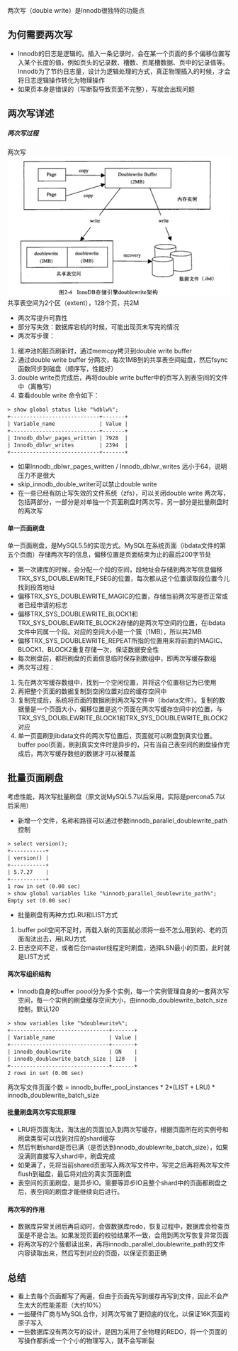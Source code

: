 两次写（double write）是Innodb很独特的功能点
## 为何需要两次写
- Innodb的日志是逻辑的。插入一条记录时，会在某一个页面的多个偏移位置写入某个长度的值，例如页头的记录数、槽数、页尾槽数据、页中的记录值等。Innodb为了节约日志量，设计为逻辑处理的方式，真正物理插入的时候，才会将日志逻辑操作转化为物理操作
- 如果页本身是错误的（写断裂导致页面不完整），写就会出现问题
## 两次写详述
##### 两次写过程
两次写
![double write](pic/Innodb%E4%B8%A4%E6%AC%A1%E5%86%99.png)
共享表空间为2个区（extent），128个页，共2M
- 两次写提升可靠性
- 部分写失效：数据库宕机的时候，可能出现页未写完的情况
- 两次写步骤：
1. 缓冲池的脏页刷新时，通过memcpy拷贝到double write buffer
2. 通过double write buffer 分两次，每次1MB到的共享表空间磁盘，然后fsync函数同步到磁盘（顺序写，性能好）
3. double write页完成后，再将double write buffer中的页写入到表空间的文件中（离散写）
4. 查看double write 命令如下：
```
> show global status like "%dblw%";
+----------------------------+-------+
| Variable_name              | Value |
+----------------------------+-------+
| Innodb_dblwr_pages_written | 7928  |
| Innodb_dblwr_writes        | 2394  |
+----------------------------+-------+

```
- 如果Innodb_dblwr_pages_written / Innodb_dblwr_writes 远小于64，说明压力不是很大
- skip_innodb_double_writer可以禁止double write
- 在一些已经有防止写失效的文件系统（zfs），可以关闭double write
两次写，包括两部分，一部分是对单独一个页面刷盘时两次写，另一部分是批量刷盘时的两次写
#### 单一页面刷盘
单一页面刷盘，是MySQL5.5的实现方式。MySQL在系统页面（ibdata文件的第五个页面）存储两次写的信息，偏移位置是页面结束为止的最后200字节处
- 第一次建库的时候，会分配一个段的空间，段地址会存储到两次写信息偏移TRX_SYS_DOUBLEWRITE_FSEG的位置，每次都从这个位置读取段位置今儿找到段首地址
- 偏移TRX_SYS_DOUBLEWRITE_MAGIC的位置，存储当前两次写是否正常或者已经申请的标志
- 偏移TRX_SYS_DOUBLEWRITE_BLOCK1和TRX_SYS_DOUBLEWRITE_BLOCK2存储的是两次写空间的位置，在ibdata文件中同属一个段。对应的空间大小是一个簇（1MB），所以共2MB
- 偏移TRX_SYS_DOUBLEWRITE_REPEAT所指的位置用来将前面的MAGIC、BLOCK1、BLOCK2重复存储一次，保证数据安全性
- 每次刷盘前，都将刷盘的页面信息临时保存到数组中，即两次写缓存数组
- 两次写过程：
1. 先在两次写缓存数组中，找到一个空闲位置，并将这个位置标记为已使用
2. 再把整个页面的数据复制到空闲位置对应的缓存空间中
3. 复制完成后，系统将页面的数据刷到两次写文件中（ibdata文件）。复制的数据量是一个页面大小，偏移位置是这个页面在两次写缓存空间中的位置，与TRX_SYS_DOUBLEWRITE_BLOCK1和TRX_SYS_DOUBLEWRITE_BLOCK2对应
4. 单一页面刷到ibdata文件的两次写位置后，页面就可以刷盘到真实位置。buffer pool页面，刷到真实文件时是异步的，只有当自己表空间的刷盘操作完成后，两次写缓存数组的数据才可以被覆盖


## 批量页面刷盘
考虑性能，两次写批量刷盘（原文说MySQL5.7以后采用，实际是percona5.7以后采用）
- 新增一个文件，名称和路径可以通过参数innodb_parallel_doublewrite_path控制
```
> select version();
+-----------+
| version() |
+-----------+
| 5.7.27    |
+-----------+
1 row in set (0.00 sec)
> show global variables like "%innodb_parallel_doublewrite_path%";
Empty set (0.00 sec)
```
- 批量刷盘有两种方式LRU和LIST方式
1. buffer poll空间不足时，再载入新的页面就必须将一些不怎么用到的、老的页面淘汰出去，用LRU方式
2. 日志空间不足，或者后台master线程定时刷盘，选择LSN最小的页面，此时就是LIST方式

#### 两次写组织结构
- Innodb自身的buffer poool分为多个实例，每一个实例管理自身的一套两次写空间，每一个实例的刷盘缓存空间大小，由innodb_doublewrite_batch_size控制，默认120
```
> show variables like "%doublewrite%";
+-------------------------------+-------+
| Variable_name                 | Value |
+-------------------------------+-------+
| innodb_doublewrite            | ON    |
| innodb_doublewrite_batch_size | 120   |
+-------------------------------+-------+
2 rows in set (0.00 sec)
```
两次写文件页面个数 = innodb_buffer_pool_instances * 2*(LIST + LRU) * innodb_doublewrite_batch_size

#### 批量刷盘两次写实现原理
- LRU将页面淘汰，淘汰出的页面加入到两次写缓存，根据页面所在的实例号和刷盘类型可以找到对应的shard缓存
- 然后判断shard是否已满（是否达到innodb_doublewrite_batch_size），如果没满则直接写入shard中，刷盘完成
- 如果满了，先将当前shared页面写入两次写文件中，写完之后再将两次写文件flush到磁盘，最后将对应的真实页面刷盘
- 表空间的页面刷盘，是异步IO。需要等异步IO且整个shard中的页面都刷盘之后，表空间的刷盘才能继续向后进行。

#### 两次写的作用
- 数据库异常关闭后再启动时，会做数据库redo，恢复过程中，数据库会检查页面是不是合法。如果发现页面的校验结果不一致，会用到两次写恢复异常页面
- 将两次写的2个簇都读出来，再将innodb_parallel_doublewrite_path的文件内容读取出来，然后写到对应的页面，以保证页面正确

## 总结
- 看上去每个页面都写了两遍，但由于页面先写到缓存再写到文件，因此不会产生太大的性能差距（大约10%）
- 一些硬件厂商与MySQL合作，对两次写做了更彻底的优化，以保证16K页面的原子写入
- 一些数据库没有两次写的设计，是因为采用了全物理的REDO，将一个页面的写操作都拆成一个个小的物理写入，就不会写断裂